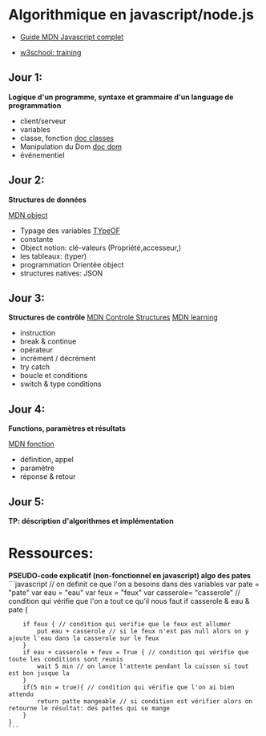 # Algorithmique en javascript/node.js

- [Guide MDN Javascript complet ](https://developer.mozilla.org/fr/docs/Web/JavaScript/Guide)

- [w3school: training](https://www.w3schools.com/)

## Jour 1:

**Logique d'un programme, syntaxe et grammaire d'un language de programmation**

- client/serveur
- variables
- classe, fonction [doc classes](https://developer.mozilla.org/fr/docs/Web/JavaScript/Reference/Classes)
- Manipulation du Dom [doc dom](https://www.w3schools.com/whatis/whatis_htmldom.asp)
- événementiel


## Jour 2:

**Structures de données**

[MDN object](https://developer.mozilla.org/fr/docs/Web/JavaScript/Data_structures)

- Typage des variables [TYpeOF](https://www.freecodecamp.org/news/javascript-typeof-how-to-check-the-type-of-a-variable-or-object-in-js/)
- constante
- Object notion: clé-valeurs (Propriété,accesseur,)
- les tableaux: (typer)
- programmation Orientée object
- structures natives: JSON

## Jour 3:

**Structures de contrôle**
[MDN Controle Structures](https://developer.mozilla.org/fr/docs/Web/JavaScript/Reference#contr%C3%B4le_du_flux)
[MDN learning](https://developer.mozilla.org/fr/docs/Web/JavaScript/Guide/Control_flow_and_error_handling)

- instruction
- break & continue
- opérateur
- incrément / décrément
- try catch
- boucle et conditions
- switch & type conditions


## Jour 4:

**Functions, paramètres et résultats**

[MDN fonction](https://developer.mozilla.org/fr/docs/Web/JavaScript/Reference/Global_Objects/Function)

- définition, appel
- paramètre
- réponse & retour


## Jour 5:

**TP: déscription d'algorithmes et implémentation**


# Ressources:

**PSEUDO-code explicatif (non-fonctionnel en javascript) algo des pates**
    ```javascript
    // on definit ce que l'on a besoins dans des variables
    var pate = "pate"
    var eau = "eau"
    var feux = "feux"
    var casserole= "casserole"
    // condition qui vérifie que l'on a tout ce qu'il nous faut 
    if casserole & eau & pate {
    
        if feux { // condition qui verifie que le feux est allumer
            put eau + casserole // si le feux n'est pas null alors on y ajoute l'eau dans la casserole sur le feux 
        }
        if eau + casserole + feux = True { // condition qui vérifie que toute les conditions sont reunis
            wait 5 min // on lance l'attente pendant la cuisson si tout est bon jusque la 
        }
        if(5 min = true){ // condition qui vérifie que l'on ai bien attendu
            return patte mangeable // si condition est vérifier alors on retourne le résultat: des pattes qui se mange
        }
    }
    ```
